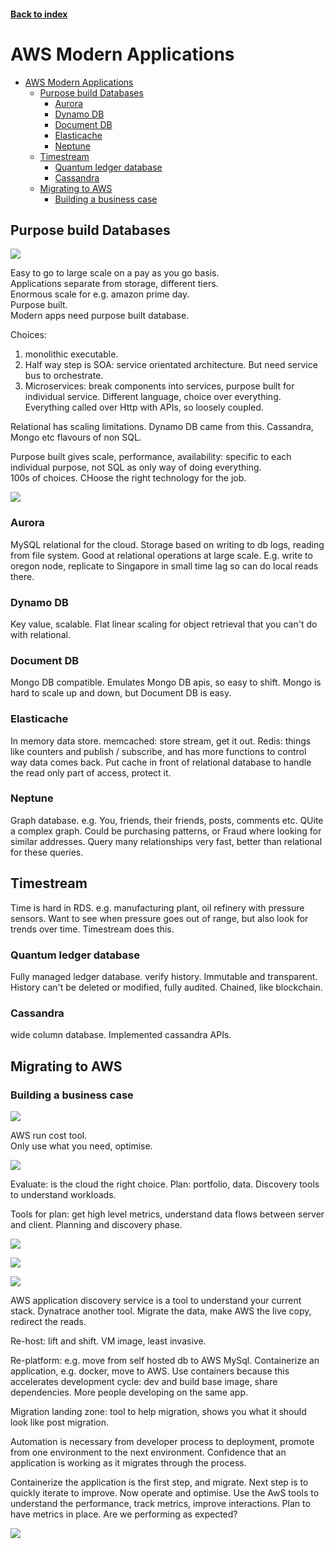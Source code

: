 <LINK href="jb1.css" rel="stylesheet" type="text/css">

#### [Back to index](index.html)

# AWS Modern Applications

- [AWS Modern Applications](#aws-modern-applications)
  - [Purpose build Databases](#purpose-build-databases)
    - [Aurora](#aurora)
    - [Dynamo DB](#dynamo-db)
    - [Document DB](#document-db)
    - [Elasticache](#elasticache)
    - [Neptune](#neptune)
  - [Timestream](#timestream)
    - [Quantum ledger database](#quantum-ledger-database)
    - [Cassandra](#cassandra)
  - [Migrating to AWS](#migrating-to-aws)
    - [Building a business case](#building-a-business-case)

## Purpose build Databases

![](jbnotes_images/2020-06-21-10-45-27.png)

Easy to go to large scale on a pay as you go basis.  
Applications separate from storage, different tiers.  
Enormous scale for e.g. amazon prime day.  
Purpose built.  
Modern apps need purpose built database.  

Choices:

1. monolithic executable.
2. Half way step is SOA: service orientated architecture. But need service bus to orchestrate.
3. Microservices: break components into services, purpose built for individual service. Different language, choice over everything. Everything called over Http with APIs, so loosely coupled.  

Relational has scaling limitations. Dynamo DB came from this. Cassandra, Mongo etc flavours of non SQL.

Purpose built gives scale, performance, availability: specific to each individual purpose, not SQL as only way of doing everything.  
100s of choices. CHoose the right technology for the job.

![](jbnotes_images/2020-06-21-10-57-18.png)

### Aurora

MySQL relational for the cloud. Storage based on writing to db logs, reading from file system. Good at relational operations at large scale. E.g. write to oregon node, replicate to Singapore in small time lag so can do local reads there.  

### Dynamo DB

Key value, scalable. Flat linear scaling for object retrieval that you can't do with relational.

### Document DB

Mongo DB compatible. Emulates Mongo DB apis, so easy to shift. Mongo is hard to scale up and down, but Document DB is easy.

### Elasticache

In memory data store. memcached: store stream, get it out. Redis: things like counters and publish / subscribe, and has more functions to control way data comes back. Put cache in front of relational database to handle the read only part of access, protect it.

### Neptune

Graph database. e.g. You, friends, their friends, posts, comments etc. QUite a complex graph. Could be purchasing patterns, or Fraud where looking for similar addresses. Query many relationships very fast, better than relational for these queries.

## Timestream

Time is hard in RDS. e.g. manufacturing plant, oil refinery with pressure sensors. Want to see when pressure goes out of range, but also look for trends over time. Timestream does this.

### Quantum ledger database

Fully managed ledger database. verify history. Immutable and transparent. History can't be deleted or modified, fully audited. Chained, like blockchain.

### Cassandra

wide column database. Implemented cassandra APIs.

## Migrating to AWS

### Building a business case

![](jbnotes_images/2020-08-17-10-24-41.png)

AWS run cost tool.  
Only use what you need, optimise.  

![](jbnotes_images/2020-08-17-10-26-24.png)

Evaluate: is the cloud the right choice.
Plan: portfolio, data. Discovery tools to understand workloads.  

Tools for plan: get high level metrics, understand data flows between server and client. Planning and discovery phase.  

![](jbnotes_images/2020-08-17-10-31-38.png)

![](jbnotes_images/2020-08-17-10-33-17.png)

![](jbnotes_images/2020-08-17-10-37-30.png)

AWS application discovery service is a tool to understand your current stack. Dynatrace another tool.
Migrate the data, make AWS the live copy, redirect the reads.

Re-host: lift and shift. VM image, least invasive.  

Re-platform: e.g. move from self hosted db to AWS MySql. Containerize an application, e.g. docker, move to AWS. Use containers because this accelerates development cycle: dev and build base image, share dependencies. More people developing on the same app.  

Migration landing zone: tool to help migration, shows you what it should look like post migration.  

Automation is necessary from developer process to deployment, promote from one environment to the next environment. Confidence that an application is working as it migrates through the process.  

Containerize the application is the first step, and migrate. Next step is to quickly iterate to improve. Now operate and optimise. Use the AwS tools to understand the performance, track metrics, improve interactions. Plan to have metrics in place. Are we performing as expected?

![](jbnotes_images/2020-08-17-10-57-01.png)
